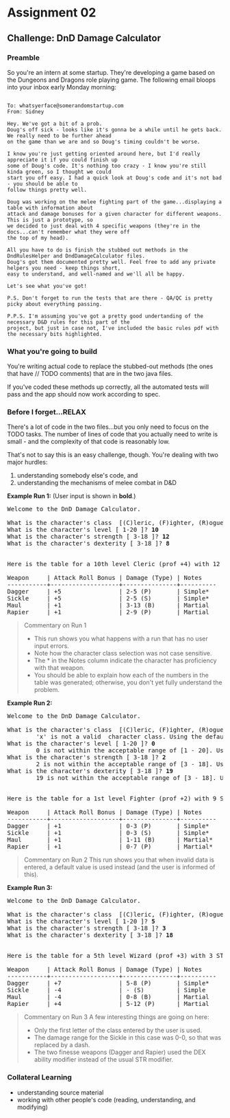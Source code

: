 # Assignment 02

## Challenge: DnD Damage Calculator

### Preamble

So you're an intern at some startup. They're developing a game based on the Dungeons and Dragons role playing game.
The following email bloops into your inbox early Monday morning:

~~~

To: whatsyerface@somerandomstartup.com
From: Sidney

Hey. We've got a bit of a prob.
Doug's off sick - looks like it's gonna be a while until he gets back. We really need to be further ahead
on the game than we are and so Doug's timing couldn't be worse.

I know you're just getting oriented around here, but I'd really appreciate it if you could finish up
some of Doug's code. It's nothing too crazy - I know you're still kinda green, so I thought we could
start you off easy. I had a quick look at Doug's code and it's not bad - you should be able to
follow things pretty well.

Doug was working on the melee fighting part of the game...displaying a table with information about
attack and damage bonuses for a given character for different weapons. This is just a prototype, so
we decided to just deal with 4 specific weapons (they're in the docs...can't remember what they were off
the top of my head).

All you have to do is finish the stubbed out methods in the DndRulesHelper and DndDamageCalculator files.
Doug's got them documented pretty well. Feel free to add any private helpers you need - keep things short,
easy to understand, and well-named and we'll all be happy.

Let's see what you've got!

P.S. Don't forget to run the tests that are there - QA/QC is pretty picky about everything passing.

P.P.S. I'm assuming you've got a pretty good undertanding of the necessary D&D rules for this part of the
project, but just in case not, I've included the basic rules pdf with the necessary bits highlighted.

~~~

### What you're going to build
You're writing actual code to replace the stubbed-out methods (the ones that have // TODO comments)
that are in the two java files.

If you've coded these methods up correctly, all the automated tests will pass and the app should now work
according to spec.


### Before I forget...RELAX
There's a lot of code in the two files...but you only need to focus on the TODO tasks. The number of
lines of code that you actually need to write is small - and the complexity of that code is
reasonably low.

That's not to say this is an easy challenge, though. You're dealing with two major hurdles:

1. understanding somebody else's code, and
2. understanding the mechanisms of melee combat in D&D


**Example Run 1:**
(User input is shown in **bold**.)
<pre>
Welcome to the DnD Damage Calculator.

What is the character's class  [(C)leric, (F)ighter, (R)ogue, (W)izard ]? <b>c</b>
What is the character's level [ 1-20 ]? <b>10</b>
What is the character's strength [ 3-18 ]? <b>12</b>
What is the character's dexterity [ 3-18 ]? <b>8</b>


Here is the table for a 10th level Cleric (prof +4) with 12 STR(+1) and 8 DEX(-1):

Weapon     | Attack Roll Bonus | Damage (Type) | Notes
-----------+-------------------+---------------+----------
Dagger     | +5                | 2-5 (P)       | Simple*
Sickle     | +5                | 2-5 (S)       | Simple*
Maul       | +1                | 3-13 (B)      | Martial
Rapier     | +1                | 2-9 (P)       | Martial
</pre>

> Commentary on Run 1
> - This run shows you what happens with a run that has no user input errors.
> - Note how the character class selection was not case sensitive.
> - The * in the Notes column indicate the character has proficiency with that weapon.
> - You should be able to explain how each of the numbers in the table was generated;
otherwise, you don't yet fully understand the problem.


**Example Run 2:**
<pre>
Welcome to the DnD Damage Calculator.

What is the character's class  [(C)leric, (F)ighter, (R)ogue, (W)izard ]? <b>x</b>
        'x' is not a valid  character class. Using the default of Fighter instead.
What is the character's level [ 1-20 ]? <b>0</b>
        0 is not within the acceptable range of [1 - 20]. Using default value of 1 instead.
What is the character's strength [ 3-18 ]? <b>2</b>
        2 is not within the acceptable range of [3 - 18]. Using default value of 9 instead.
What is the character's dexterity [ 3-18 ]? <b>19</b>
        19 is not within the acceptable range of [3 - 18]. Using default value of 9 instead.


Here is the table for a 1st level Fighter (prof +2) with 9 STR(-1) and 9 DEX(-1):

Weapon     | Attack Roll Bonus | Damage (Type) | Notes
-----------+-------------------+---------------+----------
Dagger     | +1                | 0-3 (P)       | Simple*
Sickle     | +1                | 0-3 (S)       | Simple*
Maul       | +1                | 1-11 (B)      | Martial*
Rapier     | +1                | 0-7 (P)       | Martial*
</pre>

> Commentary on Run 2
> This run shows you that when invalid data is entered, a default value is used instead (and
the user is informed of this).

**Example Run 3:**
<pre>
Welcome to the DnD Damage Calculator.

What is the character's class  [(C)leric, (F)ighter, (R)ogue, (W)izard ]? <b>WIZARD</b>
What is the character's level [ 1-20 ]? <b>5</b>
What is the character's strength [ 3-18 ]? <b>3</b>
What is the character's dexterity [ 3-18 ]? <b>18</b>


Here is the table for a 5th level Wizard (prof +3) with 3 STR(-4) and 18 DEX(+4):

Weapon     | Attack Roll Bonus | Damage (Type) | Notes
-----------+-------------------+---------------+----------
Dagger     | +7                | 5-8 (P)       | Simple*
Sickle     | -4                | - (S)         | Simple
Maul       | -4                | 0-8 (B)       | Martial
Rapier     | +4                | 5-12 (P)      | Martial
</pre>

> Commentary on Run 3
> A few interesting things are going on here:
> - Only the first letter of the class entered by the user is used.
> - The damage range for the Sickle in this case was 0-0, so that was replaced by a dash.
> - The two finesse weapons (Dagger and Rapier) used the DEX ability modifier
instead of the usual STR modifier.



### Collateral Learning
- understanding source material
- working with other people's code (reading, understanding, and modifying)
